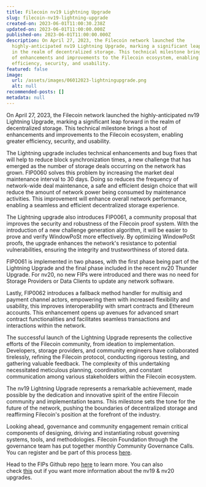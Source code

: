 ```yaml
---
title: Filecoin nv19 Lightning Upgrade
slug: filecoin-nv19-lightning-upgrade
created-on: 2023-06-01T11:00:30.238Z
updated-on: 2023-06-01T11:00:00.000Z
published-on: 2023-06-01T11:00:00.000Z
description: On April 27, 2023, the Filecoin network launched the
  highly-anticipated nv19 Lightning Upgrade, marking a significant leap forward
  in the realm of decentralized storage. This technical milestone brings a host
  of enhancements and improvements to the Filecoin ecosystem, enabling greater
  efficiency, security, and usability.
featured: false
image:
  url: /assets/images/06012023-lightningupgrade.png
  alt: null
recommended-posts: []
metadata: null
---
```


On April 27, 2023, the Filecoin network launched the highly-anticipated nv19 Lightning Upgrade, marking a significant leap forward in the realm of decentralized storage. This technical milestone brings a host of enhancements and improvements to the Filecoin ecosystem, enabling greater efficiency, security, and usability.

The Lightning upgrade includes technical enhancements and bug fixes that will help to reduce block synchronization times, a new challenge that has emerged as the number of storage deals occurring on the network has grown. FIP0060 solves this problem by increasing the market deal maintenance interval to 30 days. Doing so reduces the frequency of network-wide deal maintenance, a safe and efficient design choice that will reduce the amount of network power being consumed by maintenance activities. This improvement will enhance overall network performance, enabling a seamless and efficient decentralized storage experience.

The Lightning upgrade also introduces FIP0061, a community proposal that improves the security and robustness of the Filecoin proof system. With the introduction of a new challenge generation algorithm, it will be easier to prove and verify WindowPoSt more effectively. By optimizing WindowPoSt proofs, the upgrade enhances the network's resistance to potential vulnerabilities, ensuring the integrity and trustworthiness of stored data.

FIP0061 is implemented in two phases, with the first phase being part of the Lightning Upgrade and the final phase included in the recent nv20 Thunder Upgrade. For nv20, no new FIPs were introduced and there was no need for Storage Providers or Data Clients to update any network software.

Lastly, FIP0062 introduces a fallback method handler for multisig and payment channel actors, empowering them with increased flexibility and usability, this improves interoperability with smart contracts and Ethereum accounts. This enhancement opens up avenues for advanced smart contract functionalities and facilitates seamless transactions and interactions within the network.

The successful launch of the Lightning Upgrade represents the collective efforts of the Filecoin community, from ideation to implementation. Developers, storage providers, and community engineers have collaborated tirelessly, refining the Filecoin protocol, conducting rigorous testing, and gathering valuable feedback. The complexity of this undertaking necessitated meticulous planning, coordination, and constant communication among various stakeholders within the Filecoin ecosystem.

The nv19 Lightning Upgrade represents a remarkable achievement, made possible by the dedication and innovative spirit of the entire Filecoin community and implementation teams. This milestone sets the tone for the future of the network, pushing the boundaries of decentralized storage and reaffirming Filecoin's position at the forefront of the industry.

Looking ahead, governance and community engagement remain critical components of designing, driving and instantiating robust governing systems, tools, and methodologies. Filecoin Foundation through the governance team has put together monthly Community Governance Calls. You can register and be part of this process [here](https://fil-org.zoom.us/meeting/register/tZMkf-2qpjIqEt3nkeKh_7f7_F6wPm76zbTw).

Head to the FIPs Github repo [here](https://github.com/filecoin-project/FIPs) to learn more. You can also check [this](https://github.com/filecoin-project/core-devs) out if you want more information about the nv19 & nv20 upgrades.
